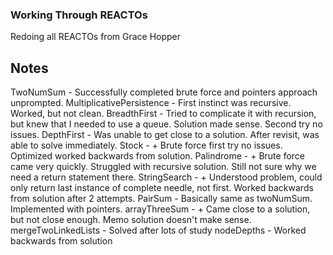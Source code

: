 ### Working Through REACTOs

Redoing all REACTOs from Grace Hopper

## Notes

TwoNumSum - Successfully completed brute force and pointers approach unprompted.
MultiplicativePersistence - First instinct was recursive. Worked, but not clean.
BreadthFirst - Tried to complicate it with recursion, but knew that I needed to use a queue. Solution made sense. Second try no issues.
DepthFirst - Was unable to get close to a solution. After revisit, was able to solve immediately.
Stock - + Brute force first try no issues. Optimized worked backwards from solution.
Palindrome - + Brute force came very quickly. Struggled with recursive solution. Still not sure why we need a return statement there.
StringSearch - + Understood problem, could only return last instance of complete needle, not first. Worked backwards from solution after 2 attempts.
PairSum - Basically same as twoNumSum. Implemented with pointers.
arrayThreeSum - + Came close to a solution, but not close enough. Memo solution doesn't make sense.
mergeTwoLinkedLists - Solved after lots of study
nodeDepths - Worked backwards from solution
